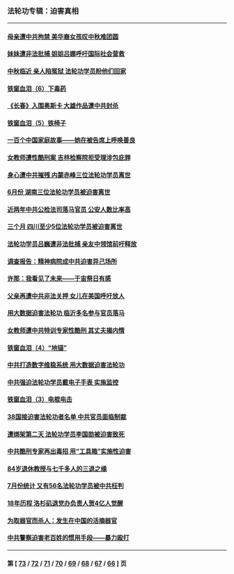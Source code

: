 ### 法轮功专辑：迫害真相
---
#### [母亲遭中共拘禁 美华裔女孩叹中秋难团圆](../../pages/nf4379/n13815894.md?09030430) 
#### [妹妹遭非法批捕 姐姐吕娜呼吁国际社会营救](../../pages/nf4379/n13814832.md?09030430) 
#### [中秋临近 亲人陷冤狱 法轮功学员盼他们回家](../../pages/nf4379/n13814674.md?09030430) 
#### [铁窗血泪（6）下毒药](../../pages/nf4379/n13793192.md?09030430) 
#### [《长春》入围奥斯卡 大雄作品遭中共封杀](../../pages/nf4379/n13813594.md?09030430) 
#### [铁窗血泪（5）铁椅子](../../pages/nf4379/n13805871.md?09030430) 
#### [一百个中国家庭故事——她在被告席上呼唤善良](../../pages/nf4379/n13805472.md?09030430) 
#### [女教师遭性酷刑案 吉林检察院拒受理涉包庇罪](../../pages/nf4379/n13808837.md?09030430) 
#### [身心遭中共摧残 内蒙赤峰三位法轮功学员离世](../../pages/nf4379/n13808436.md?09030430) 
#### [6月份 湖南三位法轮功学员被迫害离世](../../pages/nf4379/n13807730.md?09030430) 
#### [近两年中共公检法司落马官员 公安人数比率高](../../pages/nf4379/n13807094.md?09030430) 
#### [三个月 四川至少5位法轮功学员被迫害离世](../../pages/nf4379/n13807221.md?09030430) 
#### [法轮功学员吕巍遭非法批捕 亲友中领馆前吁释放](../../pages/nf4379/n13806418.md?09030430) 
#### [调查报告：精神病院成中共迫害异己场所](../../pages/nf4379/n13806163.md?09030430) 
#### [许那：我看见了未来——于宙祭日有感](../../pages/nf4379/n13805469.md?09030430) 
#### [父亲再遭中共非法关押 女儿在美国呼吁放人](../../pages/nf4379/n13804643.md?09030430) 
#### [用大数据迫害法轮功 临沂多名参与官员落马](../../pages/nf4379/n13803374.md?09030430) 
#### [女教师遭中共特训专家性酷刑 其丈夫揭内情](../../pages/nf4379/n13802924.md?09030430) 
#### [铁窗血泪（4）“地锚”](../../pages/nf4379/n13801004.md?09030430) 
#### [中共打造数字维稳系统 用大数据迫害法轮功](../../pages/nf4379/n13799087.md?09030430) 
#### [中共强迫法轮功学员戴电子手表 实施监控](../../pages/nf4379/n13800403.md?09030430) 
#### [铁窗血泪（3）电棍电击](../../pages/nf4379/n13798789.md?09030430) 
#### [38国接迫害法轮功者名单 中共官员面临制裁](../../pages/nf4379/n13799696.md?09030430) 
#### [遭绑架第二天 法轮功学员李国勋被迫害致死](../../pages/nf4379/n13797464.md?09030430) 
#### [中共酷刑专家再出毒招 用“工具箱”实施性迫害](../../pages/nf4379/n13797202.md?09030430) 
#### [84岁退休教授与七千多人的三退之缘](../../pages/nf4379/n13796650.md?09030430) 
#### [7月份统计 又有56名法轮功学员被中共枉判](../../pages/nf4379/n13795640.md?09030430) 
#### [18年历程 洛杉矶退党办负责人贺4亿人觉醒](../../pages/nf4379/n13795117.md?09030430) 
#### [为取器官而杀人：发生在中国的活摘器官](../../pages/nf4379/n13794731.md?09030430) 
#### [中共警察迫害老百姓的惯用手段——暴力殴打](../../pages/nf4379/n13791611.md?09030430) 

---
#### 第 [ [73](./73.md?09030430) / [72](./72.md?09030430) / [71](./71.md?09030430) / [70](./70.md?09030430) / [69](./69.md?09030430) / [68](./68.md?09030430) / [67](./67.md?09030430) / [66](./66.md?09030430) ] 页
